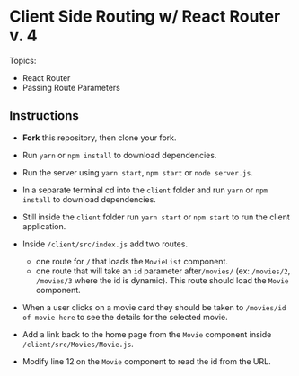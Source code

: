 # Client Side Routing w/ React Router v. 4

Topics:

* React Router
* Passing Route Parameters

## Instructions
* **Fork** this repository, then clone your fork.
* Run `yarn` or `npm install` to download dependencies.

* Run the server using `yarn start`, `npm start` or `node server.js`.

* In a separate terminal cd into the `client` folder and run `yarn` or `npm install` to download dependencies.

* Still inside the `client` folder run `yarn start` or `npm start` to run the client application.

* Inside `/client/src/index.js` add two routes.
  * one route for `/` that loads the `MovieList` component.
  * one route that will take an `id` parameter after`/movies/` (ex: `/movies/2`, `/movies/3` where the id is dynamic). This route should load the `Movie` component.

* When a user clicks on a movie card they should be taken to `/movies/id of movie here` to see the details for the selected movie.

* Add a link back to the home page from the `Movie` component inside `/client/src/Movies/Movie.js`.

* Modify line 12 on the `Movie` component to read the id from the URL.